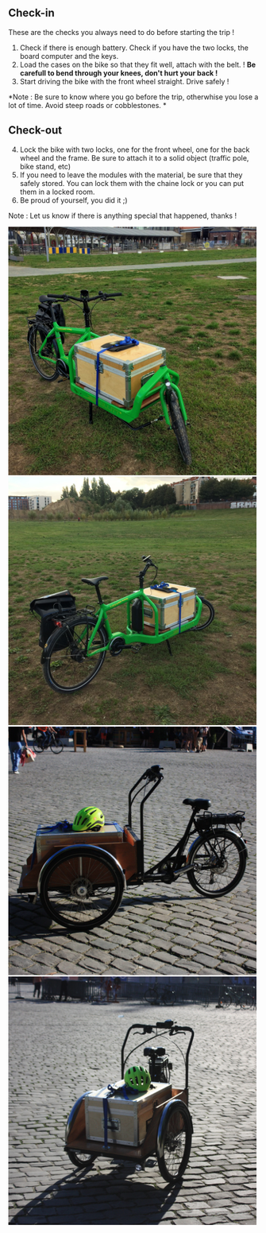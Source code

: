 ## Check-in

These are the checks you always need to do before starting the trip !

1. Check if there is enough battery. Check if you have the two locks, the board computer and the keys.
2. Load the cases on the bike so that they fit well, attach with the belt. ! **Be carefull to bend through your knees, don't hurt your back !**
3. Start driving the bike with the front wheel straight. Drive safely !

*Note : Be sure to know where you go before the trip, otherwhise you lose a lot of time. Avoid steep roads or cobblestones. *

## Check-out

4. Lock the bike with two locks, one for the front wheel, one for the back wheel and the frame. Be sure to attach it to a solid object (traffic pole, bike stand, etc)
5. If you need to leave the modules with the material, be sure that they safely stored. You can lock them with the chaine lock or you can put them in a locked room.
6. Be proud of yourself, you did it ;)

Note : Let us know if there is anything special that happened, thanks ! 

<img src="https://github.com/openfab-lab/FabMob/blob/master/FAQ/bullitt1.JPG" width="500">
<img src="https://github.com/openfab-lab/FabMob/blob/master/FAQ/bullitt2.JPG" width="500">
<img src="https://github.com/openfab-lab/FabMob/blob/master/FAQ/triporteur1.JPG" width="500">
<img src="https://github.com/openfab-lab/FabMob/blob/master/FAQ/triporteur2.JPG" width="500">

